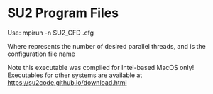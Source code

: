 
# SU2 Program Files
Use: mpirun -n <threads> SU2_CFD <config>.cfg

Where <threads> represents the number of desired parallel threads, and <config> is the configuration file name

Note this executable was compiled for Intel-based MacOS only! Executables for other systems are available at https://su2code.github.io/download.html
